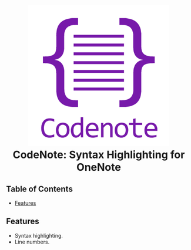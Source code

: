 <h1 align="center">
    <img src="./Documentation/CodeNoteLogo.png" width="384"/><br />
    CodeNote: Syntax Highlighting for OneNote
</h1>

## Table of Contents

- [Features](#features)

## Features

* Syntax highlighting.<br />
* Line numbers.<br />